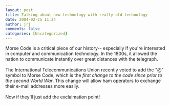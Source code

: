 ```yaml
---
layout: post
title: Talking about new technology with really old technology
date: 2004-02-25 11:24
author: jrj
comments: false
categories: [Uncategorized]
---
```

Morse Code is a critical piece of our history-- especially if you're interested in computer and communication technology. In the 1800s, it allowed the nation to communicate instantly over great distances with the telegraph.
<br />
<br />The International Telecommunications Union recently voted to add the "@" symbol to Morse Code, which is the *first change to the code since prior to the second World War*. This change will allow ham operators to exchange their e-mail addresses more easily.
<br />
<br />Now if they'll just add the exclaimation point!
